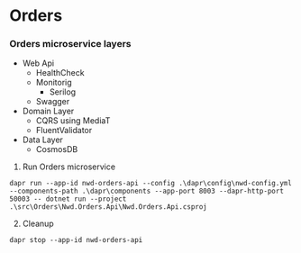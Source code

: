 # Orders

### Orders microservice layers 
* Web Api
  * HealthCheck
  * Monitorig
    * Serilog
  * Swagger
* Domain Layer
  * CQRS using MediaT
  * FluentValidator
* Data Layer
  * CosmosDB
  
1. Run Orders microservice
```
dapr run --app-id nwd-orders-api --config .\dapr\config\nwd-config.yml --components-path .\dapr\components --app-port 8003 --dapr-http-port 50003 -- dotnet run --project  .\src\Orders\Nwd.Orders.Api\Nwd.Orders.Api.csproj
```

2. Cleanup
```
dapr stop --app-id nwd-orders-api
```